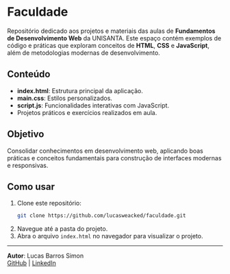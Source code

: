 # Faculdade

Repositório dedicado aos projetos e materiais das aulas de **Fundamentos de Desenvolvimento Web** da UNISANTA. Este espaço contém exemplos de código e práticas que exploram conceitos de **HTML**, **CSS** e **JavaScript**, além de metodologias modernas de desenvolvimento.

## Conteúdo

- **index.html**: Estrutura principal da aplicação.
- **main.css**: Estilos personalizados.
- **script.js**: Funcionalidades interativas com JavaScript.
- Projetos práticos e exercícios realizados em aula.

## Objetivo

Consolidar conhecimentos em desenvolvimento web, aplicando boas práticas e conceitos fundamentais para construção de interfaces modernas e responsivas.

## Como usar

1. Clone este repositório:
   ```bash
   git clone https://github.com/lucasweacked/faculdade.git
   ```
2. Navegue até a pasta do projeto.
3. Abra o arquivo `index.html` no navegador para visualizar o projeto.

---

**Autor**: Lucas Barros Simon  
[GitHub](https://github.com/lucasweacked) | [LinkedIn](https://www.linkedin.com/in/lucas-barros-simon)
